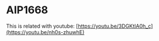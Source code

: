 # AIP1668
This is related with youtube: [https://youtu.be/3DGKtIA0h_c](https://youtu.be/nh0s-zhuwhE)
